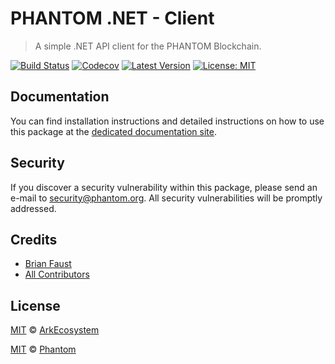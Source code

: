 # PHANTOM .NET - Client

> A simple .NET API client for the PHANTOM Blockchain.

[![Build Status](https://badgen.now.sh/travis/PhantomChain/dotnet-client)](https://travis-ci.org/PhantomChain/dotnet-client)
[![Codecov](https://badgen.now.sh/codecov/c/github/phantomchain/dotnet-client)](https://codecov.io/gh/phantomchain/dotnet-client)
[![Latest Version](https://badgen.now.sh/github/release/PhantomChain/dotnet-client)](https://github.com/PhantomChain/dotnet-client/releases)
[![License: MIT](https://badgen.now.sh/badge/license/MIT/green)](https://opensource.org/licenses/MIT)

## Documentation

You can find installation instructions and detailed instructions on how to use this package at the [dedicated documentation site](https://docs.phantom.org/sdk/clients/dotnet.html).

## Security

If you discover a security vulnerability within this package, please send an e-mail to security@phantom.org. All security vulnerabilities will be promptly addressed.

## Credits

- [Brian Faust](https://github.com/faustbrian)
- [All Contributors](../../../../contributors)

## License

[MIT](LICENSE) © [ArkEcosystem](https://ark.io)

[MIT](LICENSE) © [Phantom](https://phantom.org)
